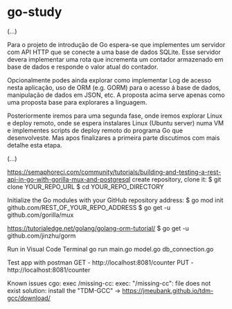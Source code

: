# go-study
(...)

Para o projeto de introdução de Go espera-se que implementes um servidor com API HTTP que se conecte a uma base de dados SQLite. Esse servidor devera implementar uma rota que incrementa um contador armazenado em base de dados e responde o valor atual do contador.

Opcionalmente podes ainda explorar como implementar Log de acesso nesta aplicação, uso de ORM (e.g. GORM) para o acesso á base de dados, manipulação de dados em JSON, etc. A proposta acima serve apenas como uma proposta base para explorares a linguagem.

Posteriormente iremos para uma segunda fase, onde iremos explorar Linux e deploy remoto, onde se espera instalares Linux (Ubuntu server) numa VM e implementes scripts de deploy remoto do programa Go que desenvolveste. Mas apos finalizares a primeira parte discutimos com mais detalhe esta etapa.


(...)


https://semaphoreci.com/community/tutorials/building-and-testing-a-rest-api-in-go-with-gorilla-mux-and-postgresql
create repository, clone it:
$ git clone YOUR_REPO_URL
$ cd YOUR_REPO_DIRECTORY

Initialize the Go modules with your GitHub repository address:
$ go mod init github.com/REST_OF_YOUR_REPO_ADDRESS
$ go get -u github.com/gorilla/mux 

https://tutorialedge.net/golang/golang-orm-tutorial/
$ go get -u github.com/jinzhu/gorm

Run in Visual Code Terminal
go run main.go model.go db_connection.go

Test app with postman
GET - http://localhost:8081/counter
PUT - http://localhost:8081/counter


Known issues
cgo: exec /missing-cc: exec: "/missing-cc": file does not exist
solution: install the "TDM-GCC" -> https://jmeubank.github.io/tdm-gcc/download/
